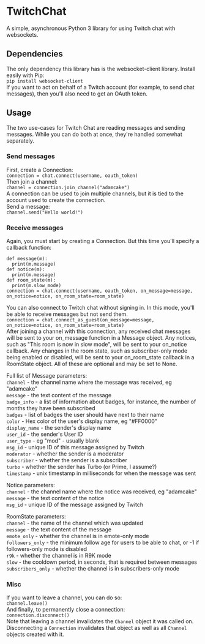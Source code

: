 # TwitchChat
A simple, asynchronous Python 3 library for using Twitch chat with websockets.

## Dependencies
The only dependency this library has is the websocket-client library. Install easily with Pip:  
`pip install websocket-client`  
If you want to act on behalf of a Twitch account (for example, to send chat messages), then you'll also need to get an OAuth token.  
  
## Usage
The two use-cases for Twitch Chat are reading messages and sending messages. While you can do both at once, they're handled somewhat separately.  

### Send messages
First, create a Connection:  
`connection = chat.connect(username, oauth_token)`  
Then join a channel:  
`channel = connection.join_channel("adamcake")`  
A connection can be used to join multiple channels, but it is tied to the account used to create the connection.  
Send a message:  
`channel.send("Hello world!")`  

### Receive messages
Again, you must start by creating a Connection. But this time you'll specify a callback function:  
```
def message(m):
  print(m.message)
def notice(m):
  print(m.message)
def room_state(m):
  print(m.slow_mode)
connection = chat.connect(username, oauth_token, on_message=message, on_notice=notice, on_room_state=room_state)
```  
You can also connect to Twitch chat without signing in. In this mode, you'll be able to receive messages but not send them.  
`connection = chat.connect_as_guest(on_message=message, on_notice=notice, on_room_state=room_state)`  
After joining a channel with this connection, any received chat messages will be sent to your on_message function in a Message object. Any notices, such as "This room is now in slow mode", will be sent to your on_notice callback. Any changes in the room state, such as subscriber-only mode being enabled or disabled, will be sent to your on_room_state callback in a RoomState object. All of these are optional and may be set to None.  
  
Full list of Message parameters:  
`channel` - the channel name where the message was received, eg "adamcake"  
`message` - the text content of the message  
`badge_info` - a list of information about badges, for instance, the number of months they have been subscribed  
`badges` - list of badges the user should have next to their name  
`color` - Hex color of the user's display name, eg "#FF0000"  
`display_name` - the sender's display name  
`user_id` - the sender's User ID  
`user_type` - eg "mod" - usually blank  
`msg_id` - unique ID of this message assigned by Twitch  
`moderator` - whether the sender is a moderator  
`subscriber` - whether the sender is a subscriber  
`turbo` - whether the sender has Turbo (or Prime, I assume?)  
`timestamp` - unix timestamp in milliseconds for when the message was sent  
  
Notice parameters:  
`channel` - the channel name where the notice was received, eg "adamcake"  
`message` - the text content of the notice  
`msg_id` - unique ID of the message assigned by Twitch  
  
RoomState parameters:  
`channel` - the name of the channel which was updated  
`message` - the text content of the message  
`emote_only` - whether the channel is in emote-only mode  
`followers_only` - the minimum follow age for users to be able to chat, or -1 if followers-only mode is disabled  
`r9k` - whether the channel is in R9K mode  
`slow` - the cooldown period, in seconds, that is required between messages  
`subscribers_only` - whether the channel is in subscribers-only mode  

### Misc
If you want to leave a channel, you can do so:  
`channel.leave()`  
And finally, to permanently close a connection:  
`connection.disconnect()`  
Note that leaving a channel invalidates the `Channel` object it was called on. Disconnecting a `Connection` invalidates that object as well as all `Channel` objects created with it.
